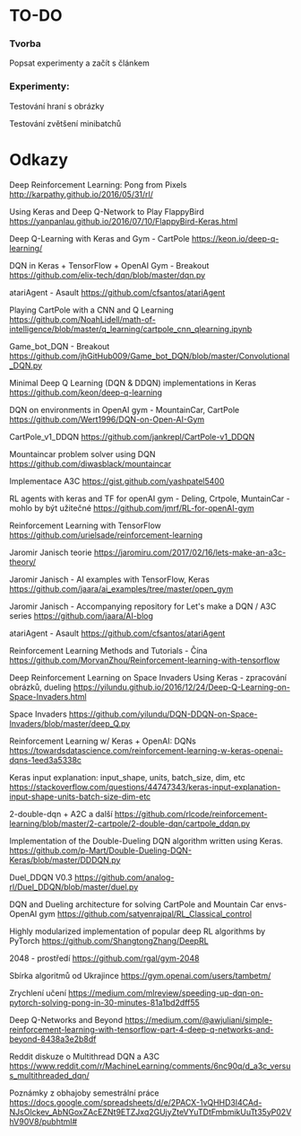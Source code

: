 # TO-DO
### Tvorba
Popsat experimenty a začít s článkem

### Experimenty:
Testování hraní s obrázky

Testování zvětšení minibatchů

# Odkazy

Deep Reinforcement Learning: Pong from Pixels
http://karpathy.github.io/2016/05/31/rl/

Using Keras and Deep Q-Network to Play FlappyBird
https://yanpanlau.github.io/2016/07/10/FlappyBird-Keras.html

Deep Q-Learning with Keras and Gym - CartPole
https://keon.io/deep-q-learning/

DQN in Keras + TensorFlow + OpenAI Gym - Breakout
https://github.com/elix-tech/dqn/blob/master/dqn.py

atariAgent - Asault
https://github.com/cfsantos/atariAgent

Playing CartPole with a CNN and Q Learning
https://github.com/NoahLidell/math-of-intelligence/blob/master/q_learning/cartpole_cnn_qlearning.ipynb

Game_bot_DQN - Breakout
https://github.com/jhGitHub009/Game_bot_DQN/blob/master/Convolutional_DQN.py

Minimal Deep Q Learning (DQN & DDQN) implementations in Keras
https://github.com/keon/deep-q-learning

DQN on environments in OpenAI gym - MountainCar, CartPole
https://github.com/Wert1996/DQN-on-Open-AI-Gym

CartPole_v1_DDQN
https://github.com/jankrepl/CartPole-v1_DDQN

Mountaincar problem solver using DQN
https://github.com/diwasblack/mountaincar

Implementace A3C
https://gist.github.com/yashpatel5400

RL agents with keras and TF for openAI gym - Deling, Crtpole, MuntainCar - mohlo by být užitečné
https://github.com/jmrf/RL-for-openAI-gym

Reinforcement Learning with TensorFlow
https://github.com/urielsade/reinforcement-learning

Jaromir Janisch teorie
https://jaromiru.com/2017/02/16/lets-make-an-a3c-theory/

Jaromir Janisch - AI examples with TensorFlow, Keras
https://github.com/jaara/ai_examples/tree/master/open_gym

Jaromir Janisch - Accompanying repository for Let's make a DQN / A3C series
https://github.com/jaara/AI-blog

atariAgent - Asault
https://github.com/cfsantos/atariAgent

Reinforcement Learning Methods and Tutorials - Čína
https://github.com/MorvanZhou/Reinforcement-learning-with-tensorflow

Deep Reinforcement Learning on Space Invaders Using Keras - zpracování obrázků, dueling
https://yilundu.github.io/2016/12/24/Deep-Q-Learning-on-Space-Invaders.html

Space Invaders
https://github.com/yilundu/DQN-DDQN-on-Space-Invaders/blob/master/deep_Q.py

Reinforcement Learning w/ Keras + OpenAI: DQNs
https://towardsdatascience.com/reinforcement-learning-w-keras-openai-dqns-1eed3a5338c

Keras input explanation: input_shape, units, batch_size, dim, etc
https://stackoverflow.com/questions/44747343/keras-input-explanation-input-shape-units-batch-size-dim-etc

2-double-dqn + A2C a další
https://github.com/rlcode/reinforcement-learning/blob/master/2-cartpole/2-double-dqn/cartpole_ddqn.py

Implementation of the Double-Dueling DQN algorithm written using Keras.
https://github.com/p-Mart/Double-Dueling-DQN-Keras/blob/master/DDDQN.py

Duel_DDQN V0.3
https://github.com/analog-rl/Duel_DDQN/blob/master/duel.py

DQN and Dueling architecture for solving CartPole and Mountain Car envs-OpenAI gym
https://github.com/satyenrajpal/RL_Classical_control

Highly modularized implementation of popular deep RL algorithms by PyTorch
https://github.com/ShangtongZhang/DeepRL

2048 - prostředí
https://github.com/rgal/gym-2048

Sbírka algoritmů od Ukrajince
https://gym.openai.com/users/tambetm/

Zrychlení učení
https://medium.com/mlreview/speeding-up-dqn-on-pytorch-solving-pong-in-30-minutes-81a1bd2dff55

Deep Q-Networks and Beyond
https://medium.com/@awjuliani/simple-reinforcement-learning-with-tensorflow-part-4-deep-q-networks-and-beyond-8438a3e2b8df

Reddit diskuze o Multithread DQN a A3C
https://www.reddit.com/r/MachineLearning/comments/6nc90q/d_a3c_versus_multithreaded_dqn/

Poznámky z obhajoby semestrální práce
https://docs.google.com/spreadsheets/d/e/2PACX-1vQHHD3l4CAd-NJsOlckev_AbNGoxZAcEZNt9ETZJxq2GUjyZteVYuTDtFmbmikUuTt35yP02VhV90V8/pubhtml#
